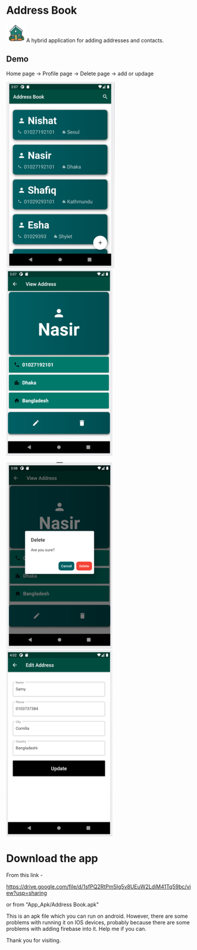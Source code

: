 # Address Book

<img src="/lib/views/address_book.png" height="50"> A hybrid application for adding addresses and contacts.

## Demo

Home page -> Profile page -> Delete page -> add or updage

<img src="/images/home.png" height="500"> <img src="/images/profile.png" height="500">

<img src="/images/delete.png" height="500"> <img src="/images/app_update.png" height="500">

# Download the app

From this link -

https://drive.google.com/file/d/1sfPQ2RtPm5Ig5v8UEuW2LdiM41Tq59bc/view?usp=sharing

or from "App_Apk/Address Book.apk"

This is an apk file which you can run on android. However, there are some problems with running it on IOS devices, probably because there are some problems with adding firebase into it. Help me if you can.

Thank you for visiting.
